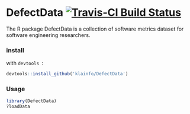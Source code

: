 DefectData [![Travis-CI Build Status](https://travis-ci.org/klainfo/DefectData.png?branch=master)](https://travis-ci.org/klainfo/DefectData)
=================
The R package DefectData is a collection of software metrics dataset for software engineering researchers.


### install
with `devtools `:
```r
devtools::install_github('klainfo/DefectData')
```
### Usage
```r
library(DefectData)
?loadData
```